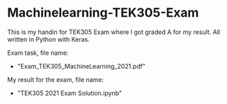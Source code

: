 # Machinelearning-TEK305-Exam
This is my handin for TEK305 Exam where I got graded A for my result. All written in Python with Keras.

Exam task, file name:
- "Exam_TEK305_MachineLearning_2021.pdf"

My result for the exam, file name:
- "TEK305 2021 Exam Solution.ipynb"
